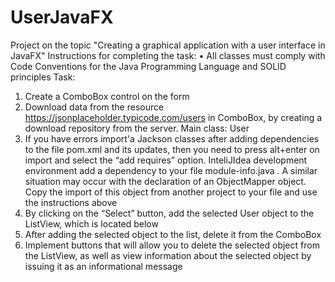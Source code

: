 # UserJavaFX
Project on the topic "Creating a graphical
application with a user interface in JavaFX"
Instructions for completing the task:
• All classes must comply with Code Conventions for the Java Programming Language and SOLID principles
Task:
1. Create a ComboBox control on the form
2. Download data from the resource https://jsonplaceholder.typicode.com/users in ComboBox, by creating a download repository from the server. Main class: User
3. If you have errors import'a Jackson classes after adding dependencies to the file pom.xml and its updates, then you need to press alt+enter on import and select the “add requires” option. InteliJIdea development environment add a dependency to your file module-info.java . A similar situation may occur with the declaration of an ObjectMapper object. Copy the import of this object from another project to your file and use the instructions above 
4. By clicking on the “Select” button, add the selected User object to the ListView, which is located below
5. After adding the selected object to the list, delete it from the ComboBox
6. Implement buttons that will allow you to delete the selected object from the ListView, as well as view information about the selected object by issuing it as an informational message
